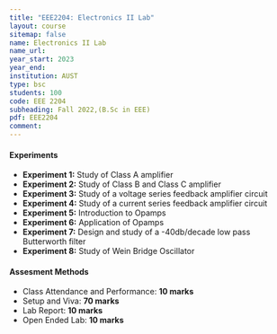 ```yaml
---
title: "EEE2204: Electronics II Lab"
layout: course
sitemap: false
name: Electronics II Lab
name_url: 
year_start: 2023
year_end: 
institution: AUST
type: bsc
students: 100
code: EEE 2204
subheading: Fall 2022,(B.Sc in EEE)
pdf: EEE2204
comment: 
---
```

#### Experiments
- **Experiment 1:** Study of Class A amplifier
- **Experiment 2:** Study of Class B and Class C amplifier
- **Experiment 3:** Study of a voltage series feedback amplifier circuit
- **Experiment 4:** Study of a current series feedback amplifier circuit
- **Experiment 5:** Introduction to Opamps
- **Experiment 6:** Application of Opamps
- **Experiment 7:** Design and study of a -40db/decade low pass Butterworth filter
- **Experiment 8:** Study of Wein Bridge Oscillator

#### Assesment Methods
- Class Attendance and Performance: **10 marks**
- Setup and Viva: **70 marks**
- Lab Report: **10 marks**
- Open Ended Lab: **10 marks**

